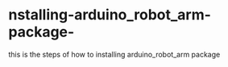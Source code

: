 # nstalling-arduino_robot_arm-package-
this is the steps of how to installing arduino_robot_arm package 
